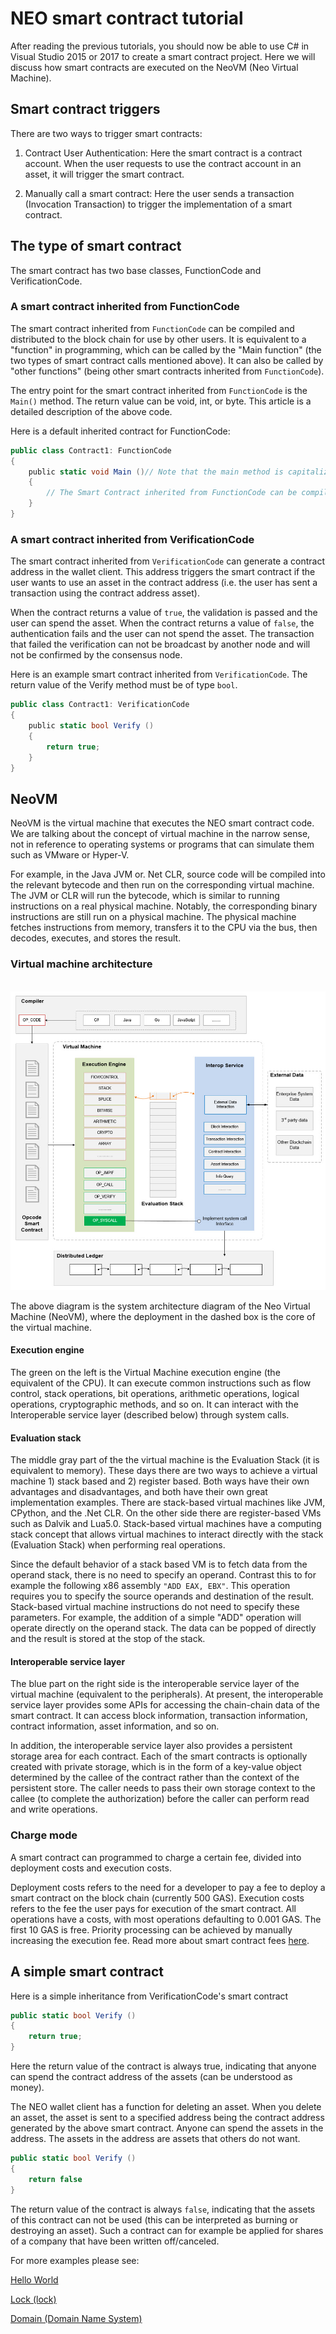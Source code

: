 # NEO smart contract tutorial

After reading the previous tutorials, you should now be able to use C# in Visual Studio 2015 or 2017 to create a smart contract project. Here we will discuss how smart contracts are executed on the NeoVM (Neo Virtual Machine).

## Smart contract triggers

There are two ways to trigger smart contracts:

1. Contract User Authentication: Here the smart contract is a contract account. When the user requests to use the contract account in an asset, it will trigger the smart contract.

2. Manually call a smart contract: Here the user sends a transaction (Invocation Transaction) to trigger the implementation of a smart contract.

## The type of smart contract

The smart contract has two base classes, FunctionCode and VerificationCode.

### A smart contract inherited from FunctionCode

The smart contract inherited from `FunctionCode` can be compiled and distributed to the block chain for use by other users. It is equivalent to a "function" in programming, which can be called by the "Main function" (the two types of smart contract calls mentioned above). It can also be called by "other functions" (being other smart contracts inherited from `FunctionCode`).

The entry point for the smart contract inherited from `FunctionCode` is the `Main()` method. The return value can be void, int, or byte. This article is a detailed description of the above code.

Here is a default inherited contract for FunctionCode:

```c#
public class Contract1: FunctionCode
{
    public static void Main ()// Note that the main method is capitalized
    {
        // The Smart Contract inherited from FunctionCode can be compiled and posted to the block chain for use by other users
    }
}
```

### A smart contract inherited from VerificationCode

The smart contract inherited from `VerificationCode` can generate a contract address in the wallet client. This address triggers the smart contract if the user wants to use an asset in the contract address (i.e. the user has sent a transaction using the contract address asset).

When the contract returns a value of `true`, the validation is passed and the user can spend the asset. When the contract returns a value of `false`, the authentication fails and the user can not spend the asset. The transaction that failed the verification can not be broadcast by another node and will not be confirmed by the consensus node.

Here is an example smart contract inherited from `VerificationCode`. The return value of the Verify method must be of type `bool`.

```c#
public class Contract1: VerificationCode
{
    public static bool Verify ()
    {
        return true;
    }
}
```

## NeoVM

NeoVM is the virtual machine that executes the NEO smart contract code. We are talking about the concept of virtual machine in the narrow sense, not in reference to operating systems or programs that can simulate them such as VMware or Hyper-V.

For example, in the Java JVM or. Net CLR, source code will be compiled into the relevant bytecode and then run on the corresponding virtual machine. The JVM or CLR will run the bytecode, which is similar to running instructions on a real physical machine. Notably, the corresponding binary instructions are still run on a physical machine. The physical machine fetches instructions from memory, transfers it to the CPU via the bus, then decodes, executes, and stores the result.

### Virtual machine architecture

   ![](/assets/neo-vm.jpg)

The above diagram is the system architecture diagram of the Neo Virtual Machine (NeoVM), where the deployment in the dashed box is the core of the virtual machine.

#### Execution engine

The green on the left is the Virtual Machine execution engine (the equivalent of the CPU). It can execute common instructions such as flow control, stack operations, bit operations, arithmetic operations, logical operations, cryptographic methods, and so on. It can interact with the Interoperable service layer (described below) through system calls.

#### Evaluation stack

The middle gray part of the the virtual machine is the Evaluation Stack (it is equivalent to memory). These days there are two ways to achieve a virtual machine 1) stack based and 2) register based. Both ways have their own advantages and disadvantages, and both have their own great implementation examples. There are stack-based virtual machines like JVM, CPython, and the .Net CLR. On the other side there are register-based VMs such as Dalvik and Lua5.0. Stack-based virtual machines have a computing stack concept that allows virtual machines to interact directly with the stack (Evaluation Stack) when performing real operations.

Since the default behavior of a stack based VM is to fetch data from the operand stack, there is no need to specify an operand. Contrast this to for example the following x86 assembly `"ADD EAX, EBX"`. This operation requires you to specify the source operands and destination of the result. Stack-based virtual machine instructions do not need to specify these parameters. For example, the addition of a simple "ADD" operation will operate directly on the operand stack. The data can be popped of directly and the result is stored at the stop of the stack.

#### Interoperable service layer

The blue part on the right side is the interoperable service layer of the virtual machine (equivalent to the peripherals). At present, the interoperable service layer provides some APIs for accessing the chain-chain data of the smart contract. It can access block information, transaction information, contract information, asset information, and so on.

In addition, the interoperable service layer also provides a persistent storage area for each contract. Each of the smart contracts is optionally created with private storage, which is in the form of a key-value object determined by the callee of the contract rather than the context of the persistent store. The caller needs to pass their own storage context to the callee (to complete the authorization) before the caller can perform read and write operations.

### Charge mode

A smart contract can programmed to charge a certain fee, divided into deployment costs and execution costs.

Deployment costs refers to the need for a developer to pay a fee to deploy a smart contract on the block chain (currently 500 GAS). Execution costs refers to the fee the user pays for execution of the smart contract. All operations have a costs, with most operations defaulting to 0.001 GAS. The first 10 GAS is free. Priority processing can be achieved by manually increasing the execution fee. Read more about smart contract fees [here](systemfees.md#smart-contract-fees).

## A simple smart contract

Here is a simple inheritance from VerificationCode's smart contract

```c#
public static bool Verify ()
{
    return true;
}
```

Here the return value of the contract is always true, indicating that anyone can spend the contract address of the assets (can be understood as money).

The NEO wallet client has a function for deleting an asset. When you delete an asset, the asset is sent to a specified address being the contract address generated by the above smart contract. Anyone can spend the assets in the address. The assets in the address are assets that others do not want.

```c#
public static bool Verify ()
{
    return false
}
```

The return value of the contract is always `false`, indicating that the assets of this contract can not be used (this can be interpreted as burning or destroying an asset). Such a contract can for example be applied for shares of a company that have  been written off/canceled.

For more examples please see:

[Hello World](tutorial/HelloWorld.md)

[Lock (lock)](tutorial/lock.md)

[Domain (Domain Name System)](tutorial/Domain.md)

